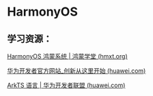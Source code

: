 # HarmonyOS

## 学习资源：

[HarmonyOS 鸿蒙系统 | 鸿蒙学堂 (hmxt.org)](https://hmxt.org/)



[华为开发者官方网站_创新从这里开始 (huawei.com)](https://developer.huawei.com/)



[ArkTS 语言 | 华为开发者联盟 (huawei.com)](https://developer.huawei.com/consumer/cn/arkts/)